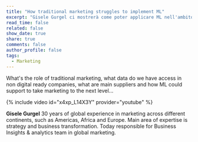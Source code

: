 ```yaml
---
title: "How traditional marketing struggles to implement ML"
excerpt: "Gisele Gurgel ci mostrerà come poter applicare ML nell'ambito marketing"
read_time: false
related: false
show_date: true
share: true
comments: false
author_profile: false
tags:
  - Marketing
---
```


What's the role of traditional marketing, what data do we have access in non digital ready companies, what are main suppliers and how ML could support to take marketing to the next level...


{% include video id="x4xp_L14X3Y" provider="youtube" %}


**Gisele Gurgel** 30 years of global experience in marketing across different continents, such as Americas, Africa and Europe. Main area of expertise is strategy and business transformation. Today responsible for Business Insights & analytics team in global marketing.
